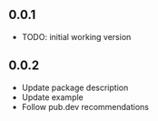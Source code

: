 ## 0.0.1

* TODO: initial working version

## 0.0.2

* Update package description
* Update example
* Follow pub.dev recommendations